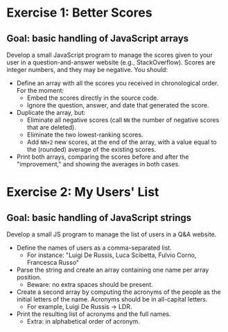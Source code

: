 # Exercise 1: Better Scores

## Goal: basic handling of JavaScript arrays

Develop a small JavaScript program to manage the scores given to your user in a question-and-answer website (e.g., StackOverflow). Scores are integer numbers, and they may be negative. You should:

- Define an array with all the scores you received in chronological order. For the moment:
  - Embed the scores directly in the source code.
  - Ignore the question, answer, and date that generated the score.
- Duplicate the array, but:
  - Eliminate all negative scores (call `NN` the number of negative scores that are deleted).
  - Eliminate the two lowest-ranking scores.
  - Add `NN+2` new scores, at the end of the array, with a value equal to the (rounded) average of the existing scores.
- Print both arrays, comparing the scores before and after the "improvement," and showing the averages in both cases.

# Exercise 2: My Users' List

## Goal: basic handling of JavaScript strings

Develop a small JS program to manage the list of users in a Q&A website.

- Define the names of users as a comma-separated list.
  - For instance: "Luigi De Russis, Luca Scibetta, Fulvio Corno, Francesca Russo"
- Parse the string and create an array containing one name per array position.
  - Beware: no extra spaces should be present.
- Create a second array by computing the acronyms of the people as the initial letters of the name. Acronyms should be in all-capital letters.
  - For example, Luigi De Russis -> LDR.
- Print the resulting list of acronyms and the full names.
  - Extra: in alphabetical order of acronym.
